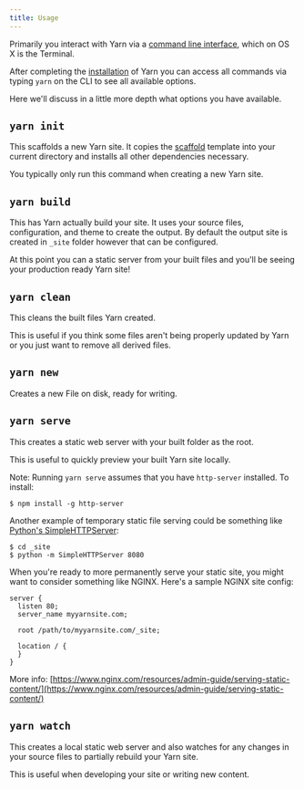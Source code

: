 ```yaml
---
title: Usage
---
```


Primarily you interact with Yarn via a [command line interface](https://en.wikipedia.org/wiki/Command-line_interface), which on OS X is the Terminal.

After completing the [installation](/docs/installation/) of Yarn you can access all commands via typing `yarn` on the CLI to see all available options.

Here we'll discuss in a little more depth what options you have available.

## `yarn init`
This scaffolds a new Yarn site. It copies the [scaffold](https://github.com/yarnjs/yarn-scaffold) template into your current directory and installs all other dependencies necessary.

You typically only run this command when creating a new Yarn site.

## `yarn build`
This has Yarn actually build your site. It uses your source files, configuration, and theme to create the output. By default the output site is created in `_site` folder however that can be configured.

At this point you can a static server from your built files and you'll be seeing your production ready Yarn site!

## `yarn clean`
This cleans the built files Yarn created.

This is useful if you think some files aren't being properly updated by Yarn or you just want to remove all derived files.

## `yarn new`

Creates a new File on disk, ready for writing.

## `yarn serve`
This creates a static web server with your built folder as the root.

This is useful to quickly preview your built Yarn site locally.

Note: Running `yarn serve` assumes that you have `http-server` installed. To install:

    $ npm install -g http-server

Another example of temporary static file serving could be something like [Python's SimpleHTTPServer](https://docs.python.org/2/library/simplehttpserver.html):

    $ cd _site
    $ python -m SimpleHTTPServer 8080

When you're ready to more permanently serve your static site, you might want to consider something like NGINX. Here's a sample NGINX site config:

    server {
      listen 80;
      server_name myyarnsite.com;

      root /path/to/myyarnsite.com/_site;
  
      location / {
      }
    }

More info: [https://www.nginx.com/resources/admin-guide/serving-static-content/](https://www.nginx.com/resources/admin-guide/serving-static-content/)

## `yarn watch`
This creates a local static web server and also watches for any changes in your source files to partially rebuild your Yarn site.

This is useful when developing your site or writing new content.

